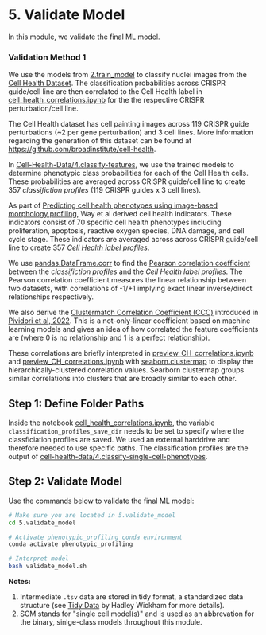 # 5. Validate Model

In this module, we validate the final ML model.

### Validation Method 1

We use the models from [2.train_model](../2.train_model/) to classify nuclei images from the [Cell Health Dataset](https://github.com/WayScience/cell-health-data).
The classification probabilities across CRISPR guide/cell line are then correlated to the Cell Health label in [cell_health_correlations.ipynb](cell_health_correlations.ipynb) for the the respective CRISPR perturbation/cell line.

The Cell Health dataset has cell painting images across 119 CRISPR guide perturbations (~2 per gene perturbation) and 3 cell lines.
More information regarding the generation of this dataset can be found at https://github.com/broadinstitute/cell-health.

In [Cell-Health-Data/4.classify-features](https://github.com/WayScience/cell-health-data/tree/master/4.classify-features), we use the trained models to determine phenotypic class probabilities for each of the Cell Health cells.
These probabilities are averaged across CRISPR guide/cell line to create 357 *classifiction profiles* (119 CRISPR guides x 3 cell lines).

As part of [Predicting cell health phenotypes using image-based morphology profiling](https://www.molbiolcell.org/doi/10.1091/mbc.E20-12-0784), Way et al derived cell health indicators.
These indicators consist of 70 specific cell health phenotypes including proliferation, apoptosis, reactive oxygen species, DNA damage, and cell cycle stage.
These indicators are averaged across across CRISPR guide/cell line to create 357 [*Cell Health label profiles*](https://github.com/broadinstitute/cell-health/blob/master/1.generate-profiles/data/consensus/cell_health_median.tsv.gz).

We use [pandas.DataFrame.corr](https://pandas.pydata.org/pandas-docs/stable/reference/api/pandas.DataFrame.corr.html) to find the [Pearson correlation coefficient](https://en.wikipedia.org/wiki/Pearson_correlation_coefficient) between the *classifiction profiles* and the *Cell Health label profiles*.
The Pearson correlation coefficient measures the linear relationship between two datasets, with correlations of -1/+1 implying exact linear inverse/direct relationships respectively.

We also derive the [Clustermatch Correlation Coefficient (CCC)](https://github.com/greenelab/ccc) introduced in [Pividori et al, 2022](https://www.biorxiv.org/content/10.1101/2022.06.15.496326v1).
This is a not-only-linear coefficient based on machine learning models and gives an idea of how correlated the feature coefficients are (where 0 is no relationship and 1 is a perfect relationship).

These correlations are briefly interpreted in [preview_CH_correlations.ipynb](preview_CH_correlations.ipynb) and [preview_CH_correlations.ipynb](preview_CH_correlation_differences.ipynb) with [seaborn.clustermap](https://seaborn.pydata.org/generated/seaborn.clustermap.html) to display the hierarchically-clustered correlation values.
Searborn clustermap groups similar correlations into clusters that are broadly similar to each other.

## Step 1: Define Folder Paths

Inside the notebook [cell_health_correlations.ipynb](cell_health_correlations.ipynb), the variable `classification_profiles_save_dir` needs to be set to specify where the classficiation profiles are saved.
We used an external harddrive and therefore needed to use specific paths.
The classification profiles are the output of [cell-health-data/4.classify-single-cell-phenotypes](https://github.com/roshankern/cell-health-data/tree/derive-classification-profiles/4.classify-single-cell-phenotypes).

## Step 2: Validate Model

Use the commands below to validate the final ML model:

```sh
# Make sure you are located in 5.validate_model
cd 5.validate_model

# Activate phenotypic_profiling conda environment
conda activate phenotypic_profiling

# Interpret model
bash validate_model.sh
```

**Notes:** 
1) Intermediate `.tsv` data are stored in tidy format, a standardized data structure (see [Tidy Data](https://vita.had.co.nz/papers/tidy-data.pdf) by Hadley Wickham for more details).
2) SCM stands for "single cell model(s)" and is used as an abbrevation for the binary, sinlge-class models throughout this module.